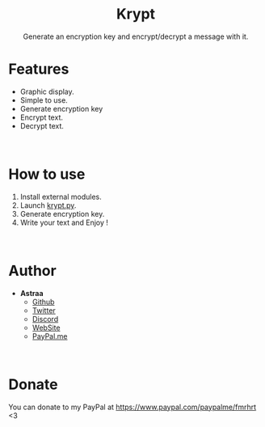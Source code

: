 <h1 align="center">Krypt</h1>
<p align="center">Generate an encryption key and encrypt/decrypt a message with it.</p>

# Features
 - Graphic display.
 - Simple to use.
 - Generate encryption key
 - Encrypt text.
 - Decrypt text.

<br>

# How to use
 1. Install external modules.
 2. Launch [krypt.py](krypt.py).
 3. Generate encryption key.
 4. Write your text and Enjoy !
 
<br>

# Author
- **Astraa**
    - [Github](https://github.com/AstraaDev)
    - [Twitter](https://twitter.com/AstraaDev)
    - [Discord](https://discord.gg/pUZrFnabvd)
    - [WebSite](http://astraadev.club/)
    - [PayPal.me](https://www.paypal.com/paypalme/fmrhrt)

<br>

# Donate
You can donate to my PayPal at https://www.paypal.com/paypalme/fmrhrt <3
